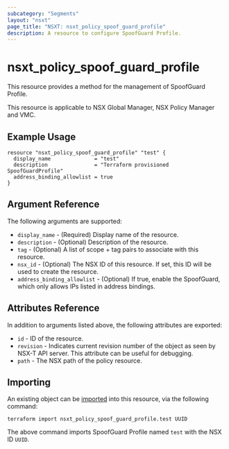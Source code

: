 ```yaml
---
subcategory: "Segments"
layout: "nsxt"
page_title: "NSXT: nsxt_policy_spoof_guard_profile"
description: A resource to configure SpoofGuard Profile.
---
```


# nsxt_policy_spoof_guard_profile

This resource provides a method for the management of SpoofGuard Profile.

This resource is applicable to NSX Global Manager, NSX Policy Manager and VMC.

## Example Usage

```hcl
resource "nsxt_policy_spoof_guard_profile" "test" {
  display_name              = "test"
  description               = "Terraform provisioned SpoofGuardProfile"
  address_binding_allowlist = true
}
```

## Argument Reference

The following arguments are supported:

* `display_name` - (Required) Display name of the resource.
* `description` - (Optional) Description of the resource.
* `tag` - (Optional) A list of scope + tag pairs to associate with this resource.
* `nsx_id` - (Optional) The NSX ID of this resource. If set, this ID will be used to create the resource.
* `address_binding_allowlist` - (Optional) If true, enable the SpoofGuard, which only allows IPs listed in address bindings.


## Attributes Reference

In addition to arguments listed above, the following attributes are exported:

* `id` - ID of the resource.
* `revision` - Indicates current revision number of the object as seen by NSX-T API server. This attribute can be useful for debugging.
* `path` - The NSX path of the policy resource.

## Importing

An existing object can be [imported][docs-import] into this resource, via the following command:

[docs-import]: https://www.terraform.io/cli/import

```
terraform import nsxt_policy_spoof_guard_profile.test UUID
```

The above command imports SpoofGuard Profile named `test` with the NSX ID `UUID`.
